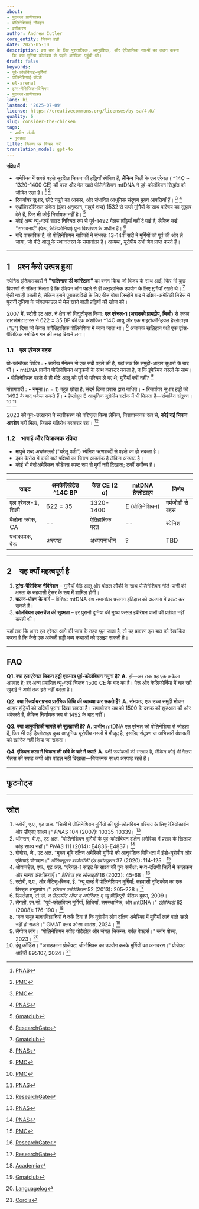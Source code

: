 ```yaml
---
about:
- पुरातत्व प्राणीशास्त्र
- पोलिनेशियाई नौवहन
- वशीकरण
author: Andrew Cutler
core_entity: चिकन हड्डी
date: 2025-05-10
description: इस बात के लिए पुरातात्विक, आनुवंशिक, और ऐतिहासिक साक्ष्यों का वजन करना
  कि क्या मुर्गियां कोलंबस से पहले अमेरिका पहुंची थीं।
draft: false
keywords:
- पूर्व-कोलंबियाई-मुर्गियां
- पोलिनेशियाई-संपर्क
- el-arenal
- ट्रांस-पैसिफिक-विनिमय
- पुरातत्व-प्राणीशास्त्र
lang: hi
lastmod: '2025-07-09'
license: https://creativecommons.org/licenses/by-sa/4.0/
quality: 6
slug: consider-the-chicken
tags:
 - प्राचीन संपर्क
 - पुरातत्व
title: चिकन पर विचार करें
translation_model: gpt-4o
---
```


**संक्षेप में**

- अमेरिका में सबसे पहले सुरक्षित चिकन की हड्डियाँ स्पेनिश हैं, **लेकिन** चिली के एल एरेनल ( ^14C ~ 1320-1400 CE) की परत और मेल खाते पोलिनेशियन mtDNA ने पूर्व-कोलंबियन सिद्धांत को जीवित रखा है। [^oai1] [^oai2] 
- रिजर्वायर सुधार, छोटे नमूने का आकार, और संभावित आधुनिक संदूषण मुख्य आपत्तियाँ हैं। [^oai3] [^oai4] 
- एथ्नोहिस्टोरिकल संकेत (इंका अनुष्ठान, मापुचे शब्द) 1532 से पहले मुर्गियों के साथ परिचय का सुझाव देते हैं, फिर भी कोई निर्णायक नहीं है। [^oai5] 
- कोई अन्य न्यू-वर्ल्ड साइट निश्चित रूप से पूर्व-1492 गैलस हड्डियाँ नहीं दे पाई है, लेकिन कई "संभावनाएँ" (पेरू, कैलिफोर्निया) पुनः विश्लेषण के अधीन हैं। [^oai6] 
- यदि वास्तविक है, तो पोलिनेशियन नाविकों ने संभवतः 13-14वीं सदी में मुर्गियों को पूर्व की ओर ले जाया, जो मीठे आलू के स्थानांतरण के समानांतर है। अन्यथा, यूरोपीय सभी श्रेय प्राप्त करते हैं।

---

## 1 प्रश्न कैसे उत्पन्न हुआ

स्पेनिश इतिहासकारों ने **"गालिनास डी कास्टिला"** का वर्णन किया जो विजय के साथ आईं, फिर भी कुछ विवरणों से संकेत मिलता है कि एंडियन लोग पहले से ही अनुष्ठानिक उपयोग के लिए मुर्गियाँ रखते थे। [^oai7] ऐसी गवाही पतली है, लेकिन इसने पुरातत्वविदों के लिए बीज बोया जिन्होंने बाद में दक्षिण-अमेरिकी मिडेंस में पुरानी दुनिया के जंगलफाउल से मेल खाने वाली हड्डियों की खोज की।

2007 में, स्टोरी एट अल. ने क्षेत्र को विद्युतीकृत किया: **एल एरेनल-1 (अराउको प्रायद्वीप, चिली)** से एकल टारसोमेटाटारस ने 622 ± 35 BP की एक अंशांकित ^14C आयु और एक माइटोकॉन्ड्रियल हैप्लोटाइप ("E") दिया जो केवल प्रागैतिहासिक पोलिनेशिया में जाना जाता था। [^oai8] अचानक खलिहान पक्षी एक ट्रांस-पैसिफिक स्मोकिंग गन की तरह दिखने लगा।

### 1.1 एल एरेनल बहस

प्रो-कॉन्टैक्ट शिविर 
: • तारीख मैगेलन से एक सदी पहले की है, यहां तक कि समुद्री-आहार सुधारों के बाद भी। 
 • mtDNA प्राचीन पोलिनेशियन अनुक्रमों के साथ क्लस्टर करता है, न कि इबेरियन नस्लों के साथ। 
 • पोलिनेशियन पहले से ही मीठे आलू को पूर्व से पश्चिम ले गए थे; मुर्गियाँ क्यों नहीं? [^oai9] 

संशयवादी 
: • नमूना (n = 1) बहुत छोटा है; संदर्भ टिब्बा प्रवास द्वारा बाधित। 
 • रिजर्वायर सुधार हड्डी को 1492 के बाद धकेल सकते हैं। 
 • हैप्लोग्रुप E आधुनिक यूरोपीय स्टॉक में भी मिलता है—संभावित संदूषण। [^oai10] [^oai11] 

2023 की पुनः-उत्खनन ने स्तरीकरण को परिष्कृत किया लेकिन, निराशाजनक रूप से, **कोई नई चिकन अवशेष** नहीं मिला, जिससे गतिरोध बरकरार रहा। [^oai12]

### 1.2 भाषाई और चित्रात्मक संकेत

- मापुचे शब्द *अचोकल्लो* ("घरेलू पक्षी") स्पेनिश ऋणशब्दों से पहले का हो सकता है। 
- इंका केरोस में कंघी वाले पक्षियों का चित्रण आकर्षक है लेकिन अस्पष्ट है। 
- कोई भी मेसोअमेरिकन कोडेक्स स्पष्ट रूप से मुर्गी नहीं दिखाता; टर्की सर्वोच्च हैं।

---

| साइट | अनकैलिब्रेटेड ^14C BP | कैल CE (2 σ) | mtDNA हैप्लोटाइप | निर्णय |
|------|---------------|--------------|-----------------|---------|
| एल एरेनल-1, चिली | 622 ± 35 | 1320-1400 | E (पोलिनेशियन) | गर्मजोशी से बहस |
| बैलोना क्रीक, CA | -- | ऐतिहासिक परत | -- | स्पेनिश |
| पचाकामक, पेरू | *अस्पष्ट* | अध्ययनाधीन | ? | TBD |

---

## 2 यह क्यों महत्वपूर्ण है

1. **ट्रांस-पैसिफिक नेविगेशन** – मुर्गियाँ मीठे आलू और बोतल लौकी के साथ पोलिनेशियन नीले-पानी की क्षमता के सहवासी ट्रेसर के रूप में शामिल होंगी।  
2. **पालन-पोषण के मार्ग** – विशिष्ट mtDNA वंश समानांतर प्रजनन इतिहास को अलगाव में प्रकट कर सकते हैं।  
3. **कोलंबियन एक्सचेंज की सूक्ष्मता** – हर पुरानी दुनिया की मुख्य फसल इबेरियन पालों की प्रतीक्षा नहीं करती थी।

यहां तक कि अगर एल एरेनल आगे की जांच के तहत घुल जाता है, तो यह प्रकरण इस बात को रेखांकित करता है कि कैसे एक अकेली हड्डी भव्य कथाओं को उलझा सकती है।

---

## FAQ

**Q1. क्या एल एरेनल चिकन हड्डी एकमात्र पूर्व-कोलंबियन नमूना है?** 
**A.** हाँ—अब तक यह एक अकेला अपवाद है; हर अन्य प्रमाणित न्यू-वर्ल्ड चिकन 1500 CE के बाद का है। पेरू और कैलिफोर्निया में चल रही खुदाई ने अभी तक इसे नहीं बदला है।

**Q2. क्या रिजर्वायर प्रभाव प्रारंभिक तिथि की व्याख्या कर सकते हैं?** 
**A.** संभवतः; एक उच्च समुद्री भोजन आहार हड्डियों को सदियों पुराना दिखा सकता है। समायोजन उम्र को 1500 के दशक की शुरुआत की ओर धकेलते हैं, लेकिन निर्णायक रूप से 1492 के बाद नहीं।

**Q3. क्या आनुवंशिकी मामले को सुलझाती है?** 
**A.** प्राचीन mtDNA एल एरेनल को पोलिनेशिया से जोड़ता है, फिर भी वही हैप्लोटाइप कुछ आधुनिक यूरोपीय नस्लों में मौजूद है, इसलिए संदूषण या अभिसारी वंशावली को खारिज नहीं किया जा सकता।

**Q4. एंडियन कला में चिकन की छवि के बारे में क्या?** 
**A.** पक्षी रूपांकनों की भरमार है, लेकिन कोई भी गैलस गैलस की स्पष्ट कंघी और वॉटल नहीं दिखाता—चित्रात्मक साक्ष्य अस्पष्ट रहते हैं।

---

## फुटनोट्स

[^oai1]: [PNAS](https://www.pnas.org/doi/10.1073/pnas.0703993104?utm_source=chatgpt.com)
[^oai2]: [PMC](https://pmc.ncbi.nlm.nih.gov/articles/PMC1965514/?utm_source=chatgpt.com)
[^oai3]: [PMC](https://pmc.ncbi.nlm.nih.gov/articles/PMC7062093/?utm_source=chatgpt.com)
[^oai4]: [PNAS](https://www.pnas.org/doi/10.1073/pnas.1410780111?utm_source=chatgpt.com)
[^oai5]: [Gmatclub](https://gmatclub.com/forum/a-group-of-anthropologists-has-argued-that-europeans-may-not-have-been-423642.html?utm_source=chatgpt.com)
[^oai6]: [ResearchGate](https://www.researchgate.net/publication/378964194_Revisiting_the_evidence_of_the_Arenal_1_site_Chronologies_and_human_interactions_in_central_southern_Chile?utm_source=chatgpt.com)
[^oai7]: [Gmatclub](https://gmatclub.com/forum/a-group-of-anthropologists-has-argued-that-europeans-may-not-have-been-423642.html)
[^oai8]: [PNAS](https://www.pnas.org/doi/10.1073/pnas.0703993104)
[^oai9]: [PMC](https://pmc.ncbi.nlm.nih.gov/articles/PMC4156719/)
[^oai10]: [PMC](https://pmc.ncbi.nlm.nih.gov/articles/PMC7062093/)
[^oai11]: [PNAS](https://www.pnas.org/doi/10.1073/pnas.1410780111)
[^oai12]: [ResearchGate](https://www.researchgate.net/publication/378964194_Revisiting_the_evidence_of_the_Arenal_1_site_Chronologies_and_human_interactions_in_central_southern_Chile)
[^oai13]: [ResearchGate](https://www.researchgate.net/publication/261656806_Polynesian_Chickens_in_the_New_World_a_detailed_application_of_a_commensal_approach)
[^oai14]: [Academia](https://www.academia.edu/61029989/Pre_Columbian_chickens_dates_isotopes_and_mtDNA)
[^oai15]: [Languagelog](https://languagelog.ldc.upenn.edu/nll/?p=57706)
[^oai16]: [Cordis](https://cordis.europa.eu/project/id/895107)
[^1]: रिजर्वायर सुधार और अंशांकन पर एक प्राइमर के लिए, थॉम्पसन एट अल., *जर्नल ऑफ आर्कियोलॉजिकल साइंस* **41** (2014): 118-125 देखें।

---

## स्रोत

1. स्टोरी, ए.ए., एट अल. "चिली में पोलिनेशियन मुर्गियों की पूर्व-कोलंबियन परिचय के लिए रेडियोकार्बन और डीएनए साक्ष्य।" *PNAS* 104 (2007): 10335-10339। [^oai8] 
2. थॉमसन, वी.ए., एट अल. "पोलिनेशियन मुर्गियों के पूर्व-कोलंबियन दक्षिण अमेरिका में प्रसार के खिलाफ कोई साक्ष्य नहीं।" *PNAS* 111 (2014): E4836-E4837। [^oai11] 
3. गोंगोरा, जे., एट अल. "मुख्य भूमि दक्षिण अमेरिकी मुर्गियों की आनुवंशिक विविधता में इंडो-यूरोपीय और एशियाई योगदान।" *मॉलिक्यूलर बायोलॉजी एंड इवोल्यूशन* 37 (2020): 114-125। [^oai10] 
4. ओयानडेल, एफ., एट अल. "एरेनल-1 साइट के साक्ष्य की पुनः समीक्षा: मध्य-दक्षिणी चिली में कालक्रम और मानव अंतःक्रियाएँ।" *हेरिटेज एंड सोसाइटी* 16 (2023): 45-68। [^oai12] 
5. स्टोरी, ए.ए., और मैटिसू-स्मिथ, ई. "न्यू वर्ल्ड में पोलिनेशियन मुर्गियाँ: सहवासी दृष्टिकोण का एक विस्तृत अनुप्रयोग।" *एशियन पर्सपेक्टिव्स* 52 (2013): 205-228। [^oai13] 
6. डिल्लेहाय, टी.डी. *द सेटलमेंट ऑफ द अमेरिका: ए न्यू प्रीहिस्ट्री*. बेसिक बुक्स, 2009। 
7. लैंगली, एम.सी. "पूर्व-कोलंबियन मुर्गियाँ, तिथियाँ, समस्थानिक, और mtDNA।" *एंटीक्विटी* 82 (2008): 176-190। [^oai14] 
8. "एक समूह मानवविज्ञानियों ने तर्क दिया है कि यूरोपीय लोग दक्षिण अमेरिका में मुर्गियाँ लाने वाले पहले नहीं हो सकते।" GMAT क्लब फोरम सारांश, 2024। [^oai7] 
9. लैंग्वेज लॉग। "पोलिनेशियन स्वीट पोटैटोज़ और जंगल चिकन्स: वर्बल वेक्टर्स।" ब्लॉग पोस्ट, 2023। [^oai15] 
10. ईयू कॉर्डिस। "अराउकाना प्रोजेक्ट: जीनोमिक्स का उपयोग करके मुर्गियों का अनावरण।" प्रोजेक्ट आईडी 895107, 2024। [^oai16]